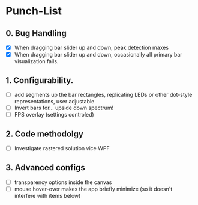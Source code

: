 # Punch-List
## 0. Bug Handling
- [x] When dragging bar slider up and down, peak detection maxes
- [x] When dragging bar slider up and down, occasionally all primary bar visualization fails.
## 1. Configurability. 
- [ ] add segments up the bar rectangles, replicating LEDs or other dot-style representations, user adjustable
- [ ] Invert bars for... upside down spectrum!
- [ ] FPS overlay (settings controled)
## 2. Code methodolgy
- [ ] Investigate rastered solution vice WPF
## 3. Advanced configs
- [ ] transparency options inside the canvas
- [ ] mouse hover-over makes the app briefly minimize (so it doesn't interfere with items below)